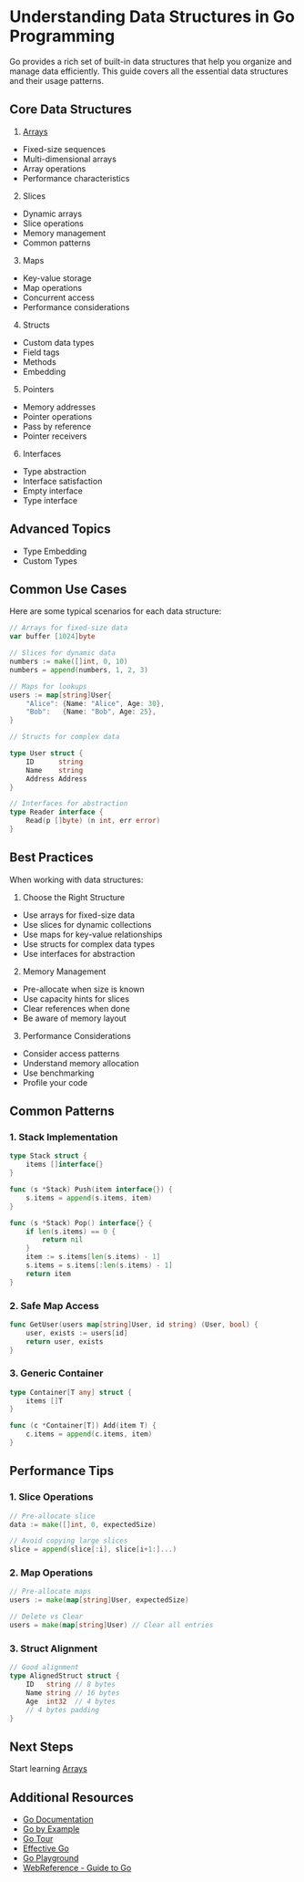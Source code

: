 # Understanding Data Structures in Go Programming

Go provides a rich set of built-in data structures that help you organize and manage data efficiently. This guide covers all the essential data structures and their usage patterns.

## Core Data Structures

1. [Arrays](3.1_arrays.md)

- Fixed-size sequences
- Multi-dimensional arrays
- Array operations
- Performance characteristics

2. Slices

- Dynamic arrays
- Slice operations
- Memory management
- Common patterns

3. Maps

- Key-value storage
- Map operations
- Concurrent access
- Performance considerations

4. Structs

- Custom data types
- Field tags
- Methods
- Embedding

5. Pointers

- Memory addresses
- Pointer operations
- Pass by reference
- Pointer receivers

6. Interfaces

- Type abstraction
- Interface satisfaction
- Empty interface
- Type interface

## Advanced Topics

- Type Embedding
- Custom Types

## Common Use Cases

Here are some typical scenarios for each data structure:

```go
// Arrays for fixed-size data
var buffer [1024]byte

// Slices for dynamic data
numbers := make([]int, 0, 10)
numbers = append(numbers, 1, 2, 3)

// Maps for lookups
users := map[string]User{
    "Alice": {Name: "Alice", Age: 30},
    "Bob":   {Name: "Bob", Age: 25},
}

// Structs for complex data

type User struct {
    ID      string
    Name    string
    Address Address
}

// Interfaces for abstraction
type Reader interface {
    Read(p []byte) (n int, err error)
}
```

## Best Practices

When working with data structures:

1. Choose the Right Structure

- Use arrays for fixed-size data
- Use slices for dynamic collections
- Use maps for key-value relationships
- Use structs for complex data types
- Use interfaces for abstraction

2. Memory Management

- Pre-allocate when size is known
- Use capacity hints for slices
- Clear references when done
- Be aware of memory layout

3. Performance Considerations

- Consider access patterns
- Understand memory allocation
- Use benchmarking
- Profile your code

## Common Patterns

### 1. Stack Implementation

```go
type Stack struct {
    items []interface{}
}

func (s *Stack) Push(item interface{}) {
    s.items = append(s.items, item)
}

func (s *Stack) Pop() interface{} {
    if len(s.items) == 0 {
        return nil
    }
    item := s.items[len(s.items) - 1]
    s.items = s.items[:len(s.items) - 1]
    return item
}
```

### 2. Safe Map Access

```go
func GetUser(users map[string]User, id string) (User, bool) {
    user, exists := users[id]
    return user, exists
}
```

### 3. Generic Container

```go
type Container[T any] struct {
    items []T
}

func (c *Container[T]) Add(item T) {
    c.items = append(c.items, item)
}
```

## Performance Tips

### 1. Slice Operations

```go
// Pre-allocate slice
data := make([]int, 0, expectedSize)

// Avoid copying large slices
slice = append(slice[:i], slice[i+1:]...)
```

### 2. Map Operations

```go
// Pre-allocate maps
users := make(map[string]User, expectedSize)

// Delete vs Clear
users = make(map[string]User) // Clear all entries
```

### 3. Struct Alignment

```go
// Good alignment
type AlignedStruct struct {
    ID   string // 8 bytes
    Name string // 16 bytes
    Age  int32  // 4 bytes
    // 4 bytes padding
}
```

## Next Steps

Start learning [Arrays](3.1_arrays.md)

## Additional Resources

- [Go Documentation](https://go.dev/doc)
- [Go by Example](https://gobyexample.com)
- [Go Tour](https://go.dev/tour/welcome/1)
- [Effective Go](https://go.dev/doc/effective_go)
- [Go Playground](https://go.dev/play)
- [WebReference - Guide to Go](https://webreference.com/go)
